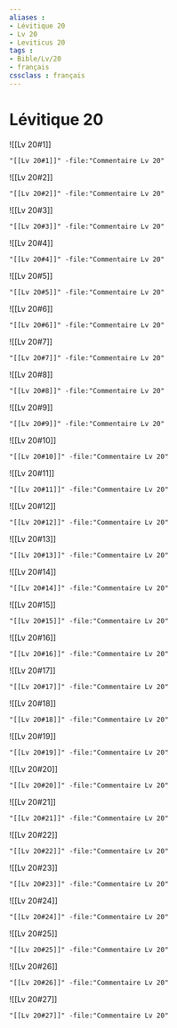 ```yaml
---
aliases : 
- Lévitique 20
- Lv 20
- Leviticus 20
tags : 
- Bible/Lv/20
- français
cssclass : français
---
```


# Lévitique 20

![[Lv 20#1]]

```query
"[[Lv 20#1]]" -file:"Commentaire Lv 20"
```

![[Lv 20#2]]

```query
"[[Lv 20#2]]" -file:"Commentaire Lv 20"
```

![[Lv 20#3]]

```query
"[[Lv 20#3]]" -file:"Commentaire Lv 20"
```

![[Lv 20#4]]

```query
"[[Lv 20#4]]" -file:"Commentaire Lv 20"
```

![[Lv 20#5]]

```query
"[[Lv 20#5]]" -file:"Commentaire Lv 20"
```

![[Lv 20#6]]

```query
"[[Lv 20#6]]" -file:"Commentaire Lv 20"
```

![[Lv 20#7]]

```query
"[[Lv 20#7]]" -file:"Commentaire Lv 20"
```

![[Lv 20#8]]

```query
"[[Lv 20#8]]" -file:"Commentaire Lv 20"
```

![[Lv 20#9]]

```query
"[[Lv 20#9]]" -file:"Commentaire Lv 20"
```

![[Lv 20#10]]

```query
"[[Lv 20#10]]" -file:"Commentaire Lv 20"
```

![[Lv 20#11]]

```query
"[[Lv 20#11]]" -file:"Commentaire Lv 20"
```

![[Lv 20#12]]

```query
"[[Lv 20#12]]" -file:"Commentaire Lv 20"
```

![[Lv 20#13]]

```query
"[[Lv 20#13]]" -file:"Commentaire Lv 20"
```

![[Lv 20#14]]

```query
"[[Lv 20#14]]" -file:"Commentaire Lv 20"
```

![[Lv 20#15]]

```query
"[[Lv 20#15]]" -file:"Commentaire Lv 20"
```

![[Lv 20#16]]

```query
"[[Lv 20#16]]" -file:"Commentaire Lv 20"
```

![[Lv 20#17]]

```query
"[[Lv 20#17]]" -file:"Commentaire Lv 20"
```

![[Lv 20#18]]

```query
"[[Lv 20#18]]" -file:"Commentaire Lv 20"
```

![[Lv 20#19]]

```query
"[[Lv 20#19]]" -file:"Commentaire Lv 20"
```

![[Lv 20#20]]

```query
"[[Lv 20#20]]" -file:"Commentaire Lv 20"
```

![[Lv 20#21]]

```query
"[[Lv 20#21]]" -file:"Commentaire Lv 20"
```

![[Lv 20#22]]

```query
"[[Lv 20#22]]" -file:"Commentaire Lv 20"
```

![[Lv 20#23]]

```query
"[[Lv 20#23]]" -file:"Commentaire Lv 20"
```

![[Lv 20#24]]

```query
"[[Lv 20#24]]" -file:"Commentaire Lv 20"
```

![[Lv 20#25]]

```query
"[[Lv 20#25]]" -file:"Commentaire Lv 20"
```

![[Lv 20#26]]

```query
"[[Lv 20#26]]" -file:"Commentaire Lv 20"
```

![[Lv 20#27]]

```query
"[[Lv 20#27]]" -file:"Commentaire Lv 20"
```

